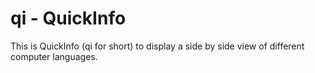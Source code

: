 # qi - QuickInfo

This is QuickInfo (qi for short) to display a side by side view of different computer languages.

